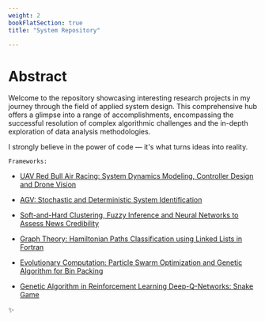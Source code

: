 ```yaml
---
weight: 2
bookFlatSection: true
title: "System Repository"

---
```


# **Abstract**


Welcome to the repository showcasing interesting research projects in my journey through the field of applied system design. This comprehensive hub offers a glimpse into a range of accomplishments, encompassing the successful resolution of complex algorithmic challenges and the in-depth exploration of data analysis methodologies. 

I strongly believe in the power of code — it's what turns ideas into reality.

`Frameworks:`

- [UAV Red Bull Air Racing: System Dynamics Modeling, Controller Design and Drone Vision](https://ricardochin.com/docs/code/uav/)

- [AGV: Stochastic and Deterministic System Identification](https://ricardochin.com/docs/code/agv/)

- [Soft-and-Hard Clustering, Fuzzy Inference and Neural Networks to Assess News Credibility](https://ricardochin.com/docs/code/deep-learning-fake-news/)

- [Graph Theory: Hamiltonian Paths Classification using Linked Lists in Fortran ](https://ricardochin.com/docs/code/hamiltonian-graphs/hamiltonian/)

- [Evolutionary Computation: Particle Swarm Optimization and Genetic Algorithm for Bin Packing](https://ricardochin.com/docs/code/bin-packing/)

- [Genetic Algorithm in Reinforcement Learning Deep-Q-Networks: Snake Game](https://ricardochin.com/docs/code/snake-game/)

✨






